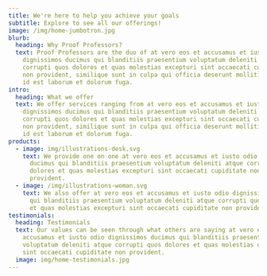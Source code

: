 ```yaml
---
title: We're here to help you achieve your goals
subtitle: Explore to see all our offerings!
image: /img/home-jumbotron.jpg
blurb:
  heading: Why Proof Professors?
  text: Proof Professors are the duo of at vero eos et accusamus et iusto odio
    dignissimos ducimus qui blanditiis praesentium voluptatum deleniti atque
    corrupti quos dolores et quas molestias excepturi sint occaecati cupiditate
    non provident, similique sunt in culpa qui officia deserunt mollitia animi,
    id est laborum et dolorum fuga.
intro:
  heading: What we offer
  text: We offer services ranging from at vero eos et accusamus et iusto odio
    dignissimos ducimus qui blanditiis praesentium voluptatum deleniti atque
    corrupti quos dolores et quas molestias excepturi sint occaecati cupiditate
    non provident, similique sunt in culpa qui officia deserunt mollitia animi,
    id est laborum et dolorum fuga.
products:
  - image: img/illustrations-desk.svg
    text: We provide one on one at vero eos et accusamus et iusto odio dignissimos
      ducimus qui blanditiis praesentium voluptatum deleniti atque corrupti quos
      dolores et quas molestias excepturi sint occaecati cupiditate non
      provident.
  - image: /img/illustrations-woman.svg
    text: We also offer at vero eos et accusamus et iusto odio dignissimos ducimus
      qui blanditiis praesentium voluptatum deleniti atque corrupti quos dolores
      et quas molestias excepturi sint occaecati cupiditate non provident.
testimonials:
  heading: Testimonials
  text: Our values can be seen through what others are saying at vero eos et
    accusamus et iusto odio dignissimos ducimus qui blanditiis praesentium
    voluptatum deleniti atque corrupti quos dolores et quas molestias excepturi
    sint occaecati cupiditate non provident.
  image: img/home-testimonials.jpg
---
```

